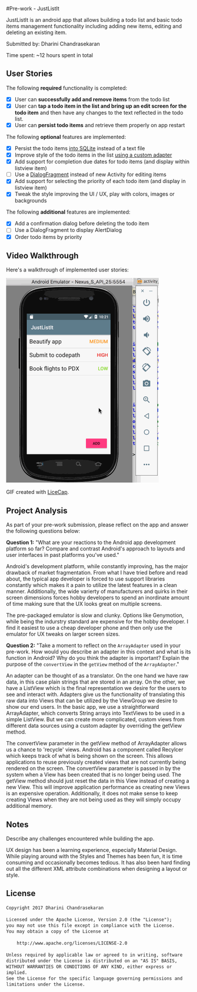 #Pre-work - JustListIt

JustListIt is an android app that allows building a todo list and basic todo items management functionality including adding new items, editing and deleting an existing item.

Submitted by: Dharini Chandrasekaran

Time spent: ~12 hours spent in total

## User Stories

The following **required** functionality is completed:

* [x] User can **successfully add and remove items** from the todo list
* [x] User can **tap a todo item in the list and bring up an edit screen for the todo item** and then have any changes to the text reflected in the todo list.
* [x] User can **persist todo items** and retrieve them properly on app restart

The following **optional** features are implemented:

* [x] Persist the todo items [into SQLite](http://guides.codepath.com/android/Persisting-Data-to-the-Device#sqlite) instead of a text file
* [x] Improve style of the todo items in the list [using a custom adapter](http://guides.codepath.com/android/Using-an-ArrayAdapter-with-ListView)
* [x] Add support for completion due dates for todo items (and display within listview item)
* [ ] Use a [DialogFragment](http://guides.codepath.com/android/Using-DialogFragment) instead of new Activity for editing items
* [x] Add support for selecting the priority of each todo item (and display in listview item)
* [x] Tweak the style improving the UI / UX, play with colors, images or backgrounds

The following **additional** features are implemented:

* [x] Add a confirmation dialog before deleting the todo item
* [ ] Use a DialogFragment to display AlertDialog
* [x] Order todo items by priority

## Video Walkthrough

Here's a walkthrough of implemented user stories:

![Video Walkthrough](codepath3.gif)

GIF created with [LiceCap](http://www.cockos.com/licecap/).

## Project Analysis

As part of your pre-work submission, please reflect on the app and answer the following questions below:

**Question 1:** "What are your reactions to the Android app development platform so far? Compare and contrast Android's approach to layouts and user interfaces in past platforms you've used."

Android's development platform, while constantly improving, has the major drawback of market fragmentation. From what I have tried before and read about, the typical app developer is forced to use support libraries constantly which makes it a pain to utilize the latest features in a clean manner. Additionally, the wide varierty of manufacturers and quirks in their screen dimensions forces hobby developers to spend an inordinate amount of time making sure that the UX looks great on multiple screens. 

The pre-packaged emulator is slow and clunky. Options like Genymotion, while being the indurstry standard are expensive for the hobby developer. I find it easiest to use a cheap developer phone and then only use the emulator for UX tweaks on larger screen sizes.

**Question 2:** "Take a moment to reflect on the `ArrayAdapter` used in your pre-work. How would you describe an adapter in this context and what is its function in Android? Why do you think the adapter is important? Explain the purpose of the `convertView` in the `getView` method of the `ArrayAdapter`."

An adapter can be thought of as a translator. On the one hand we have raw data, in this case plain strings that are stored in an array. On the other, we have a ListView which is the final representation we desire for the users to see and interact with. Adapters give us the functionality of translating this raw data into Views that can be utilized by the ViewGroup we desire to show our end users. In the basic app, we use a straightforward ArrayAdapter, which converts String arrays into TextViews to be used in a simple ListView. But we can create more complicated, custom views from different data sources using a custom adapter by overriding the getView method.

The convertView parameter in the getView method of ArrayAdapter allows us a chance to 'recycle' views. Android has a component called Recylcer which keeps track of what is being shown on the screen. This allows applications to reuse previously created views that are not currently being rendered on the screen. The convertView parameter is passed in by the system when a View has been created that is no longer being used. The getView method should just reset the data in this View instead of creating a new View. This will improve application performance as creating new Views is an expensive operation. Additionally, it does not make sense to keep creating Views when they are not being used as they will simply occupy additional memory.


## Notes

Describe any challenges encountered while building the app.

UX design has been a learning experience, especially Material Design. While playing around with the Styles and Themes has been fun, it is time consuming and occasionally becomes tedious. It has also been hard finding out all the different XML attribute combinations when designing a layout or style.

## License

    Copyright 2017 Dharini Chandrasekaran

    Licensed under the Apache License, Version 2.0 (the "License");
    you may not use this file except in compliance with the License.
    You may obtain a copy of the License at

        http://www.apache.org/licenses/LICENSE-2.0

    Unless required by applicable law or agreed to in writing, software
    distributed under the License is distributed on an "AS IS" BASIS,
    WITHOUT WARRANTIES OR CONDITIONS OF ANY KIND, either express or implied.
    See the License for the specific language governing permissions and
    limitations under the License.
